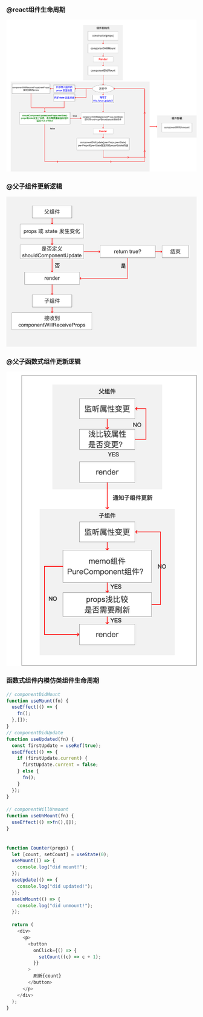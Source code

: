 

### @react组件生命周期

![image](../assets/jsdoc/react/reactLifeCycle.png)

### @父子组件更新逻辑

![image](../assets/jsdoc/react/howRender.png)

### @父子函数式组件更新逻辑

![image](../assets/jsdoc/react/funComponent.png)


### 函数式组件内模仿类组件生命周期

```javascript
// componentDidMount
function useMount(fn) {
  useEffect(() => {
    fn();
  },[]);
}
// componentDidUpdate
function useUpdated(fn) {
  const firstUpdate = useRef(true);
  useEffect(() => {
    if (firstUpdate.current) {
      firstUpdate.current = false;
    } else {
      fn();
    }
  });
}

// componentWillUnmount
function useUnMount(fn) {
  useEffect(() =>fn(),[]);
}


function Counter(props) {
  let [count, setCount] = useState(0);
  useMount(() => {
    console.log("did mount!");
  });
  useUpdate(() => {
    console.log("did updated!");
  });
  useUnMount(() => {
    console.log("did unmount!");
  });

  return (
    <div>
      <p>
        <button
          onClick={() => {
            setCount((c) => c + 1);
          }}
        >
          刷新{count}
        </button>
      </p>
    </div>
  );
}

```